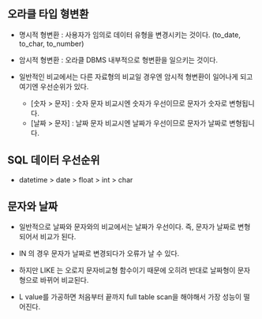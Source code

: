 ## 오라클 타입 형변환

- 명시적 형변환 : 사용자가 임의로 데이터 유형을 변경시키는 것이다. (to_date, to_char, to_number)

- 암시적 형변환 : 오라클 DBMS 내부적으로 형변환을 일으키는 것이다.

- 일반적인 비교에서는 다른 자료형의 비교일 경우엔 암시적 형변환이 일어나게 되고 여기엔 우선순위가 있다.
	- [숫자 > 문자] : 숫자 문자 비교시엔 숫자가 우선이므로 문자가 숫자로 변형됩니다. 
	- [날짜 > 문자] : 날짜 문자 비교시엔 날짜가 우선이므로 문자가 날짜로 변형됩니다.


## SQL 데이터 우선순위

- datetime > date > float >  int > char

## 문자와 날짜

- 일반적으로 날짜와 문자와의 비교에서는 날짜가 우선이다. 즉, 문자가 날짜로 변형되어서 비교가 된다. 

- IN 의 경우 문자가 날짜로 변경되다가 오류가 날 수 있다. 

- 하지만 LIKE 는 오로지 문자비교형 함수이기 때문에 오히려 반대로 날짜형이 문자형으로 바뀌어 비교된다. 

- L value를 가공하면 처음부터 끝까지 full table scan을 해야해서 가장 성능이 떨어진다. 

